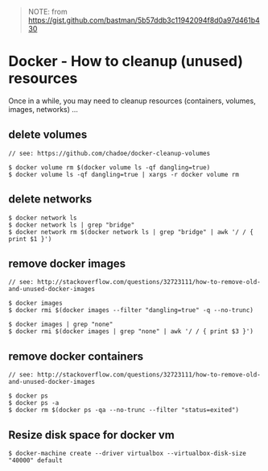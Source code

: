 
> NOTE: from https://gist.github.com/bastman/5b57ddb3c11942094f8d0a97d461b430

# Docker - How to cleanup (unused) resources

Once in a while, you may need to cleanup resources (containers, volumes, images, networks) ...
    
## delete volumes
    
    // see: https://github.com/chadoe/docker-cleanup-volumes
    
    $ docker volume rm $(docker volume ls -qf dangling=true)
    $ docker volume ls -qf dangling=true | xargs -r docker volume rm
    
## delete networks

    $ docker network ls  
    $ docker network ls | grep "bridge"   
    $ docker network rm $(docker network ls | grep "bridge" | awk '/ / { print $1 }')
    
## remove docker images
    
    // see: http://stackoverflow.com/questions/32723111/how-to-remove-old-and-unused-docker-images
    
    $ docker images
    $ docker rmi $(docker images --filter "dangling=true" -q --no-trunc)
    
    $ docker images | grep "none"
    $ docker rmi $(docker images | grep "none" | awk '/ / { print $3 }')

## remove docker containers

    // see: http://stackoverflow.com/questions/32723111/how-to-remove-old-and-unused-docker-images
    
    $ docker ps
    $ docker ps -a
    $ docker rm $(docker ps -qa --no-trunc --filter "status=exited")
    
## Resize disk space for docker vm
    
    $ docker-machine create --driver virtualbox --virtualbox-disk-size "40000" default
    
